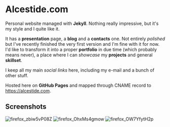 # Alcestide.com
Personal website managed with **Jekyll**. Nothing really impressive, but it's my style and I quite like it.

It has a **presentation** page, a **blog** and a **contacts** one. Not entirely *polished* but I've recently finished the very first version and I'm fine with it for now. I'd like to transform it into a proper **portfolio** in due time (which probably means never), a place where I can *showcase* my **projects** and general **skillset**. 

I keep all my main *social links* here, including my e-mail and a bunch of other stuff.

Hosted here on **GitHub Pages** and mapped through CNAME record to https://alcestide.com.

## Screenshots

![firefox_zbiw5vP08Z](https://github.com/alcestide/alcestide.github.io/assets/106203061/eb483805-6c17-4c26-8d90-d34dbf3501d0)
![firefox_OhxMs4gmow](https://github.com/alcestide/alcestide.github.io/assets/106203061/d09ee28e-6f9e-415d-811a-e1dbc18a0b34)
![firefox_OW7YfytH2p](https://github.com/alcestide/alcestide.github.io/assets/106203061/5a2b4f6e-4f97-4961-a265-e6ee464fb077)
